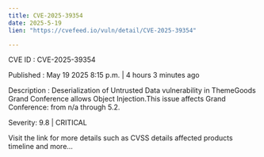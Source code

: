 ```yaml
---
title: CVE-2025-39354
date: 2025-5-19
lien: "https://cvefeed.io/vuln/detail/CVE-2025-39354"

---
```


CVE ID : CVE-2025-39354

Published :  May 19
2025
8:15 p.m. | 4 hours
3 minutes ago

Description : Deserialization of Untrusted Data vulnerability in ThemeGoods Grand Conference allows Object Injection.This issue affects Grand Conference: from n/a through 5.2.

Severity: 9.8 | CRITICAL

Visit the link for more details
such as CVSS details
affected products
timeline
and more...
